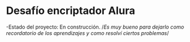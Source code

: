 <h1>Desafío encriptador Alura</h1>

-Estado del proyecto: En construcción.
/*Es muy bueno para dejarlo como recordatorio de los aprendizajes y como resolví ciertos problemas*/

